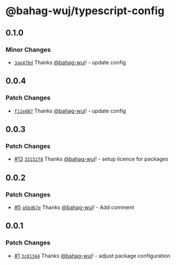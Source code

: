 # @bahag-wuj/typescript-config

## 0.1.0

### Minor Changes

- [`3ae476d`](https://github.com/bahag-buttf/bahag-design-system/commit/3ae476d5222abce0be9bdf9a22f849b664b3e666) Thanks [@bahag-wuj](https://github.com/bahag-wuj)! - update config

## 0.0.4

### Patch Changes

- [`f11e087`](https://github.com/bahag-buttf/bahag-design-system/commit/f11e08720f7942c82330daf6d87e91c2b0e0d148) Thanks [@bahag-wuj](https://github.com/bahag-wuj)! - update config

## 0.0.3

### Patch Changes

- [#13](https://github.com/bahag-buttf/bahag-design-system/pull/13) [`33152f8`](https://github.com/bahag-buttf/bahag-design-system/commit/33152f8af0db81d38f35df333c9451922c5936d1) Thanks [@bahag-wuj](https://github.com/bahag-buttf)! - setup licence for packages

## 0.0.2

### Patch Changes

- [#5](https://github.com/bahag-buttf/bahag-design-system/pull/5) [`a5bd67e`](https://github.com/bahag-buttf/bahag-design-system/commit/a5bd67e7b14574516fe0bd4af225444ec5570752) Thanks [@bahag-wuj](https://github.com/bahag-buttf)! - Add comment

## 0.0.1

### Patch Changes

- [#1](https://github.com/bahag-buttf/bahag-design-system/pull/1) [`3c81344`](https://github.com/bahag-buttf/bahag-design-system/commit/3c81344024aae732d461f2d516111fc7508bec79) Thanks [@bahag-wuj](https://github.com/bahag-buttf)! - adjust package configuration
